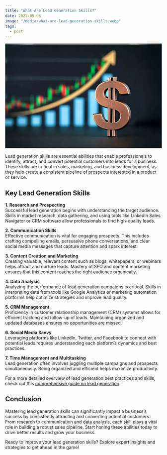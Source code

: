 ```yaml
---
title: "What Are Lead Generation Skills?"
date: 2025-05-08
image: "/media/what-are-lead-generation-skills.webp"
tags:
  - post
---
```


![What Are Lead Generation Skills?](/media/what-are-lead-generation-skills.webp)

Lead generation skills are essential abilities that enable professionals to identify, attract, and convert potential customers into leads for a business. These skills are critical in sales, marketing, and business development, as they help create a consistent pipeline of prospects interested in a product or service.

## Key Lead Generation Skills

**1. Research and Prospecting**  
Successful lead generation begins with understanding the target audience. Skills in market research, data gathering, and using tools like LinkedIn Sales Navigator or CRM software allow professionals to find high-quality leads.

**2. Communication Skills**  
Effective communication is vital for engaging prospects. This includes crafting compelling emails, persuasive phone conversations, and clear social media messages that capture attention and spark interest.

**3. Content Creation and Marketing**  
Creating valuable, relevant content such as blogs, whitepapers, or webinars helps attract and nurture leads. Mastery of SEO and content marketing ensures that this content reaches the right audience organically.

**4. Data Analysis**  
Analyzing the performance of lead generation campaigns is critical. Skills in interpreting data from tools like Google Analytics or marketing automation platforms help optimize strategies and improve lead quality.

**5. CRM Management**  
Proficiency in customer relationship management (CRM) systems allows for efficient tracking and follow-up of leads. Maintaining organized and updated databases ensures no opportunities are missed.

**6. Social Media Savvy**  
Leveraging platforms like LinkedIn, Twitter, and Facebook to connect with potential leads requires understanding each platform’s dynamics and best practices.

**7. Time Management and Multitasking**  
Lead generation often involves juggling multiple campaigns and prospects simultaneously. Being organized and efficient helps maximize productivity.

For a more detailed overview of lead generation best practices and skills, check out this [comprehensive guide on lead generation](https://leadcraftr.com/posts/lead-generation/).

## Conclusion

Mastering lead generation skills can significantly impact a business’s success by consistently attracting and converting potential customers. From research to communication and data analysis, each skill plays a vital role in building a robust sales pipeline. Start honing these abilities today to drive better results and grow your business.

Ready to improve your lead generation skills? Explore expert insights and strategies to get ahead in the game!

